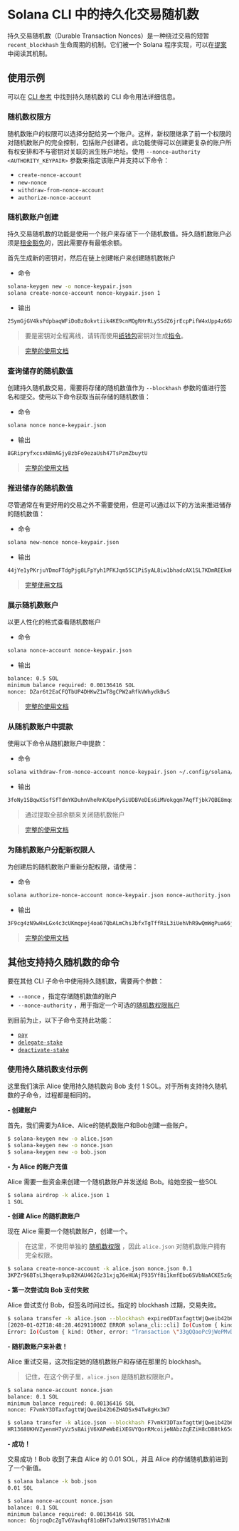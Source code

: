 # Solana CLI 中的持久化交易随机数

持久交易随机数（Durable Transaction Nonces）是一种绕过交易的短暂 `recent_blockhash` 生命周期的机制。它们被一个 Solana 程序实现，可以在[提案](https://docs.solanalabs.com/implemented-proposals/durable-tx-nonces)中阅读其机制。

## 使用示例

可以在 [CLI 参考](https://docs.solanalabs.com/cli/usage) 中找到持久随机数的 CLI 命令用法详细信息。

### 随机数权限方

随机数账户的权限可以选择分配给另一个账户。这样，新权限继承了前一个权限的对随机数账户的完全控制，包括账户创建者。此功能使得可以创建更复杂的账户所有权安排和不与密钥对关联的派生账户地址。使用 `--nonce-authority <AUTHORITY_KEYPAIR>` 参数来指定该账户并支持以下命令：

+ `create-nonce-account`
+ `new-nonce`
+ `withdraw-from-nonce-account`
+ `authorize-nonce-account`

### 随机数账户创建

持久交易随机数的功能是使用一个账户来存储下一个随机数值。持久随机数账户必须是[租金豁免](https://docs.solanalabs.com/implemented-proposals/rent#two-tiered-rent-regime)的，因此需要存有最低余额。

首先生成新的密钥对，然后在链上创建帐户来创建随机数帐户

+ 命令

```bash
solana-keygen new -o nonce-keypair.json
solana create-nonce-account nonce-keypair.json 1
```

+ 输出

```bash
2SymGjGV4ksPdpbaqWFiDoBz8okvtiik4KE9cnMQgRHrRLySSdZ6jrEcpPifW4xUpp4z66XM9d9wM48sA7peG2XL
```

> 要是密钥对全程离线，请转而使用[纸钱包](https://docs.solanalabs.com/cli/wallets/paper)密钥对生成[指令](https://docs.solanalabs.com/cli/wallets/paper#seed-phrase-generation)。

> [完整的使用文档](https://docs.solanalabs.com/cli/usage#solana-create-nonce-account)

### 查询储存的随机数值

创建持久随机数交易，需要将存储的随机数值作为 `--blockhash` 参数的值进行签名和提交。使用以下命令获取当前存储的随机数值：

+ 命令

```bash
solana nonce nonce-keypair.json
```

+ 输出

```bash
8GRipryfxcsxN8mAGjy8zbFo9ezaUsh47TsPzmZbuytU
```

> [完整的使用文档](https://docs.solanalabs.com/cli/usage#solana-get-nonce)

### 推进储存的随机数值

尽管通常在有更好用的交易之外不需要使用，但是可以通过以下的方法来推进储存的随机数值：

+ 命令

```bash
solana new-nonce nonce-keypair.json
```

+ 输出

```bash
44jYe1yPKrjuYDmoFTdgPjg8LFpYyh1PFKJqm5SC1PiSyAL8iw1bhadcAX1SL7KDmREEkmHpYvreKoNv6fZgfvUK
```

> [完整使用文档](https://docs.solanalabs.com/cli/usage#solana-new-nonce)

### 展示随机数账户

以更人性化的格式查看随机数帐户

+ 命令

```bash
solana nonce-account nonce-keypair.json
```

+ 输出

```bash
balance: 0.5 SOL
minimum balance required: 0.00136416 SOL
nonce: DZar6t2EaCFQTbUP4DHKwZ1wT8gCPW2aRfkVWhydkBvS
```

> [完整的使用文档](https://docs.solanalabs.com/cli/usage#solana-nonce-account)

### 从随机数账户中提款

使用以下命令从随机数账户中提款：

+ 命令

```bash
solana withdraw-from-nonce-account nonce-keypair.json ~/.config/solana/id.json 0.5
```

+ 输出

```bash
3foNy1SBqwXSsfSfTdmYKDuhnVheRnKXpoPySiUDBVeDEs6iMVokgqm7AqfTjbk7QBE8mqomvMUMNQhtdMvFLide
```

> 通过提取全部余额来关闭随机数帐户

> [完整的使用文档](https://docs.solanalabs.com/cli/usage#solana-withdraw-from-nonce-account)

### 为随机数账户分配新权限人

为创建后的随机数账户重新分配权限，请使用：

+ 命令

```bash
solana authorize-nonce-account nonce-keypair.json nonce-authority.json
```

+ 输出

```bash
3F9cg4zN9wHxLGx4c3cUKmqpej4oa67QbALmChsJbfxTgTffRiL3iUehVhR9wQmWgPua66jPuAYeL1K2pYYjbNoT
```

> [完整的使用文档](https://docs.solanalabs.com/cli/usage#solana-authorize-nonce-account)

## 其他支持持久随机数的命令

要在其他 CLI 子命令中使用持久随机数，需要两个参数：

+ `--nonce` ，指定存储随机数值的账户
+ `--nonce-authority` ，用于指定一个可选的[随机数权限账户](https://docs.solanalabs.com/cli/examples/durable-nonce#nonce-authority)

到目前为止，以下子命令支持此功能：

- [`pay`](https://docs.solanalabs.com/cli/usage#solana-pay)
- [`delegate-stake`](https://docs.solanalabs.com/cli/usage#solana-delegate-stake)
- [`deactivate-stake`](https://docs.solanalabs.com/cli/usage#solana-deactivate-stake)

### 使用持久随机数支付示例

这里我们演示 Alice 使用持久随机数向 Bob 支付 1 SOL。对于所有支持持久随机数的子命令，过程都是相同的。

**- 创建账户**

首先，我们需要为Alice、Alice的随机数账户和Bob创建一些账户。

```bash
$ solana-keygen new -o alice.json
$ solana-keygen new -o nonce.json
$ solana-keygen new -o bob.json
```

**- 为 Alice 的账户充值**

Alice 需要一些资金来创建一个随机数账户并发送给 Bob。给她空投一些SOL

```bash
$ solana airdrop -k alice.json 1
1 SOL
```

**- 创建 Alice 的随机数账户**

现在 Alice 需要一个随机数账户，创建一个。

> 在这里，不使用单独的 [随机数权限](https://docs.solanalabs.com/cli/examples/durable-nonce#nonce-authority) ，因此 `alice.json` 对随机数账户拥有完全权限。

```bash
$ solana create-nonce-account -k alice.json nonce.json 0.1
3KPZr96BTsL3hqera9up82KAU462Gz31xjqJ6eHUAjF935Yf8i1kmfEbo6SVbNaACKE5z6gySrNjVRvmS8DcPuwV
```

**- 第一次尝试向 Bob 支付失败**

Alice 尝试支付 Bob，但签名时间过长。指定的 blockhash 过期，交易失败。

```bash
$ solana transfer -k alice.json --blockhash expiredDTaxfagttWjQweib42b6ZHADSx94Tw8gHx11 bob.json 0.01
[2020-01-02T18:48:28.462911000Z ERROR solana_cli::cli] Io(Custom { kind: Other, error: "Transaction \"33gQQaoPc9jWePMvDAeyJpcnSPiGUAdtVg8zREWv4GiKjkcGNufgpcbFyRKRrA25NkgjZySEeKue5rawyeH5TzsV\" failed: None" })
Error: Io(Custom { kind: Other, error: "Transaction \"33gQQaoPc9jWePMvDAeyJpcnSPiGUAdtVg8zREWv4GiKjkcGNufgpcbFyRKRrA25NkgjZySEeKue5rawyeH5TzsV\" failed: None" })
```

**- 随机数账户来补救！**

Alice 重试交易，这次指定她的随机数账户和存储在那里的 blockhash。

> 记住，在这个例子里，`alice.json` 是随机数权限账户。

```bash
$ solana nonce-account nonce.json
balance: 0.1 SOL
minimum balance required: 0.00136416 SOL
nonce: F7vmkY3DTaxfagttWjQweib42b6ZHADSx94Tw8gHx3W7
```

```bash
$ solana transfer -k alice.json --blockhash F7vmkY3DTaxfagttWjQweib42b6ZHADSx94Tw8gHx3W7 --nonce nonce.json bob.json 0.01
HR1368UKHVZyenmH7yVz5sBAijV6XAPeWbEiXEGVYQorRMcoijeNAbzZqEZiH8cDB8tk65ckqeegFjK8dHwNFgQ
```

**- 成功！**

交易成功！Bob 收到了来自 Alice 的 0.01 SOL，并且 Alice 的存储随机数前进到了一个新值。

```bash
$ solana balance -k bob.json
0.01 SOL
```

```bash
$ solana nonce-account nonce.json
balance: 0.1 SOL
minimum balance required: 0.00136416 SOL
nonce: 6bjroqDcZgTv6Vavhqf81oBHTv3aMnX19UTB51YhAZnN
```

